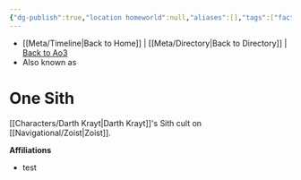 ```yaml
---
{"dg-publish":true,"location homeworld":null,"aliases":[],"tags":["faction"],"permalink":"/factions-cults-cultures-governments/one-sith/","dgPassFrontmatter":true}
---
```


- [[Meta/Timeline\|Back to Home]] | [[Meta/Directory\|Back to Directory]] | [Back to Ao3](https://archiveofourown.org/works/19334440/chapters/45992584)
- Also known as

# One Sith
[[Characters/Darth Krayt\|Darth Krayt]]'s Sith cult on [[Navigational/Zoist\|Zoist]].

**Affiliations** 
- test
